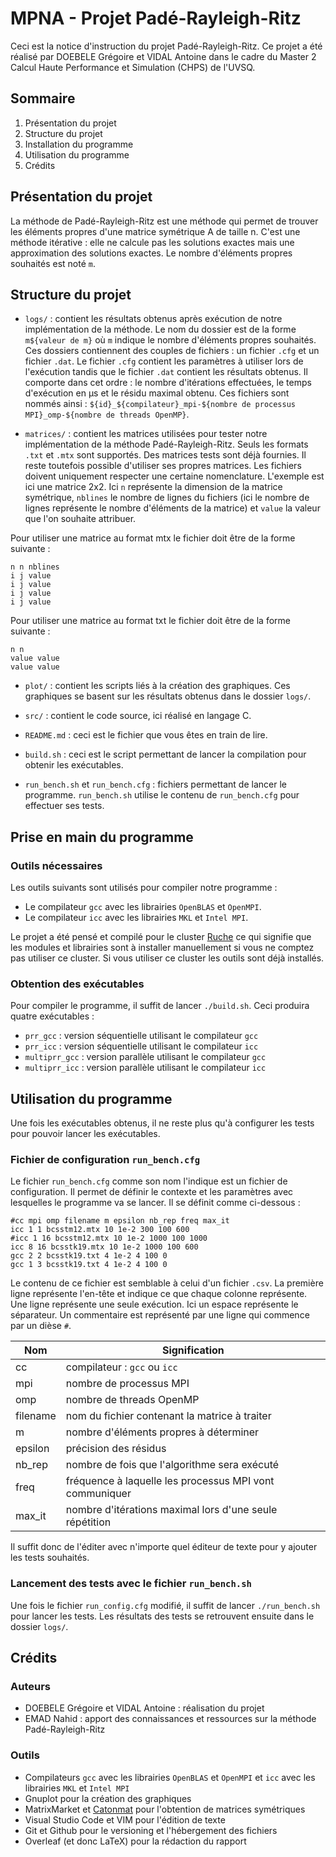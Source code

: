 # MPNA - Projet Padé-Rayleigh-Ritz

Ceci est la notice d'instruction du projet Padé-Rayleigh-Ritz. Ce projet a été réalisé par DOEBELE Grégoire et VIDAL Antoine dans le cadre du Master 2 Calcul Haute Performance et Simulation (CHPS) de l'UVSQ.

## Sommaire

1. Présentation du projet
2. Structure du projet
3. Installation du programme
4. Utilisation du programme
5. Crédits

## Présentation du projet

La méthode de Padé-Rayleigh-Ritz est une méthode qui permet de trouver les éléments propres d'une matrice symétrique A de taille n. C'est une méthode itérative : elle ne calcule pas les solutions exactes mais une approximation des solutions exactes. Le nombre d'éléments propres souhaités est noté `m`.

## Structure du projet

* `logs/` : contient les résultats obtenus après exécution de notre implémentation de la méthode. Le nom du dossier est de la forme `m${valeur de m}` où `m` indique le nombre d'éléments propres souhaités. Ces dossiers contiennent des couples de fichiers : un fichier `.cfg` et un fichier `.dat`. Le fichier `.cfg` contient les paramètres à utiliser lors de l'exécution tandis que le fichier `.dat` contient les résultats obtenus. Il comporte dans cet ordre&nbsp;: le nombre d'itérations effectuées, le temps d'exécution en μs et le résidu maximal obtenu. Ces fichiers sont nommés ainsi : `${id}_${compilateur}_mpi-${nombre de processus MPI}_omp-${nombre de threads OpenMP}`.

* `matrices/` : contient les matrices utilisées pour tester notre implémentation de la méthode Padé-Rayleigh-Ritz. Seuls les formats `.txt` et `.mtx` sont supportés. Des matrices tests sont déjà fournies. Il reste toutefois possible d'utiliser ses propres matrices. Les fichiers doivent uniquement respecter une certaine nomenclature. L'exemple est ici une matrice 2x2. Ici `n` représente la dimension de la matrice symétrique, `nblines` le nombre de lignes du fichiers (ici le nombre de lignes représente le nombre d'éléments de la matrice) et `value` la valeur que l'on souhaite attribuer.

Pour utiliser une matrice au format mtx le fichier doit être de la forme suivante :
```
n n nblines
i j value
i j value
i j value
i j value
```

Pour utiliser une matrice au format txt le fichier doit être de la forme suivante :
```
n n 
value value
value value
```

* `plot/` : contient les scripts liés à la création des graphiques. Ces graphiques se basent sur les résultats obtenus dans le dossier `logs/`.

* `src/` : contient le code source, ici réalisé en langage C.

* `README.md` : ceci est le fichier que vous êtes en train de lire.

* `build.sh` : ceci est le script permettant de lancer la compilation pour obtenir les exécutables.

* `run_bench.sh` et `run_bench.cfg` : fichiers permettant de lancer le programme. `run_bench.sh` utilise le contenu de `run_bench.cfg` pour effectuer ses tests.

## Prise en main du programme

### Outils nécessaires

Les outils suivants sont utilisés pour compiler notre programme :

* Le compilateur `gcc` avec les librairies `OpenBLAS` et `OpenMPI`.
* Le compilateur `icc` avec les librairies `MKL` et `Intel MPI`.

Le projet a été pensé et compilé pour le cluster [Ruche](https://mesocentre.pages.centralesupelec.fr/user_doc/) ce qui signifie que les modules et librairies sont à installer manuellement si vous ne comptez pas utiliser ce cluster. Si vous utiliser ce cluster les outils sont déjà installés.

### Obtention des exécutables

Pour compiler le programme, il suffit de lancer `./build.sh`. Ceci produira quatre exécutables : 
* `prr_gcc` : version séquentielle utilisant le compilateur `gcc`
* `prr_icc` : version séquentielle utilisant le compilateur `icc`
* `multiprr_gcc` : version parallèle utilisant le compilateur `gcc`
* `multiprr_icc` : version parallèle utilisant le compilateur `icc`

## Utilisation du programme

Une fois les exécutables obtenus, il ne reste plus qu'à configurer les tests pour pouvoir lancer les exécutables.

### Fichier de configuration `run_bench.cfg`

Le fichier `run_bench.cfg` comme son nom l'indique est un fichier de configuration. Il permet de définir le contexte et les paramètres avec lesquelles le programme va se lancer. Il se définit comme ci-dessous :

```
#cc mpi omp filename m epsilon nb_rep freq max_it
icc 1 1 bcsstm12.mtx 10 1e-2 300 100 600
#icc 1 16 bcsstm12.mtx 10 1e-2 1000 100 1000
icc 8 16 bcsstk19.mtx 10 1e-2 1000 100 600
gcc 2 2 bcsstk19.txt 4 1e-2 4 100 0
gcc 1 3 bcsstk19.txt 4 1e-2 4 100 0
```

Le contenu de ce fichier est semblable à celui d'un fichier `.csv`. La première ligne représente l'en-tête et indique ce que chaque colonne représente. Une ligne représente une seule exécution. Ici un espace représente le séparateur. Un commentaire est représenté par une ligne qui commence par un dièse `#`. 

| Nom       | Signification |
| ----------|---------------|
| cc        | compilateur : `gcc` ou `icc`     |
| mpi       | nombre de processus MPI          |
| omp       | nombre de threads OpenMP     |
| filename  | nom du fichier contenant la matrice à traiter     |
| m         | nombre d'éléments propres à déterminer     |
| epsilon   | précision des résidus      |
| nb_rep    | nombre de fois que l'algorithme sera exécuté     |
| freq      | fréquence à laquelle les processus MPI vont communiquer     |
| max_it    | nombre d'itérations maximal lors d'une seule répétition     |

Il suffit donc de l'éditer avec n'importe quel éditeur de texte pour y ajouter les tests souhaités.

### Lancement des tests avec le fichier `run_bench.sh`

Une fois le fichier `run_config.cfg` modifié, il suffit de lancer `./run_bench.sh` pour lancer les tests. Les résultats des tests se retrouvent ensuite dans le dossier `logs/`.

## Crédits

### Auteurs 

* DOEBELE Grégoire et VIDAL Antoine : réalisation du projet
* EMAD Nahid : apport des connaissances et ressources sur la méthode Padé-Rayleigh-Ritz

### Outils

* Compilateurs `gcc` avec les librairies `OpenBLAS` et `OpenMPI` et `icc` avec les librairies `MKL` et `Intel MPI`
* Gnuplot pour la création des graphiques
* MatrixMarket et [Catonmat](https://catonmat.net/tools/generate-symmetric-matrices) pour l'obtention de matrices symétriques
* Visual Studio Code et VIM pour l'édition de texte
* Git et Github pour le versioning et l'hébergement des fichiers
* Overleaf (et donc LaTeX) pour la rédaction du rapport

